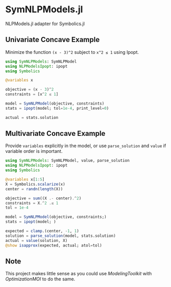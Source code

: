 # SymNLPModels.jl
NLPModels.jl adapter for Symbolics.jl

## Univariate Concave Example
Minimize the function `(x - 3)^2` subject to `x^2 ≤ 1` using Ipopt.
```julia
using SymNLPModels: SymNLPModel
using NLPModelsIpopt: ipopt
using Symbolics

@variables x

objective = (x - 3)^2
constraints = [x^2 ≲ 1]

model = SymNLPModel(objective, constraints)
stats = ipopt(model; tol=1e-4, print_level=0)

actual = stats.solution
```

## Multivariate Concave Example
Provide `variables` explicitly in the model, or use `parse_solution` and `value` if variable order is important.
```julia
using SymNLPModels: SymNLPModel, value, parse_solution
using NLPModelsIpopt: ipopt
using Symbolics

@variables x[1:5]
X = Symbolics.scalarize(x)
center = randn(length(X))

objective = sum((X .- center).^2)
constraints = X.^2 .≲ 1
tol = 1e-4

model = SymNLPModel(objective, constraints;)
stats = ipopt(model; )

expected = clamp.(center, -1, 1)
solution = parse_solution(model, stats.solution)
actual = value(solution, X)   
@show isapprox(expected, actual; atol=tol)
```

## Note
This project makes little sense as you could use _ModelingToolkit_ with _OptimizationMOI_ to do the same.